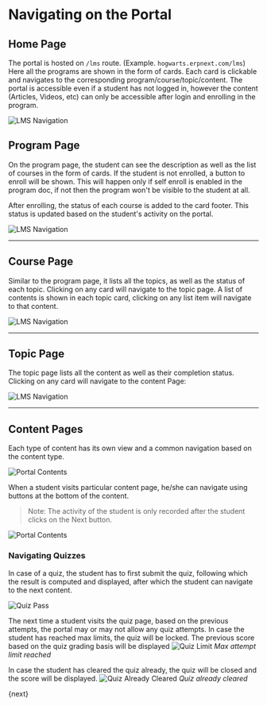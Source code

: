 # Navigating on the Portal

## Home Page

The portal is hosted on `/lms` route. (Example. `hogwarts.erpnext.com/lms`) Here all the programs are shown in the form of cards. Each card is clickable and navigates to the corresponding program/course/topic/content. The portal is accessible even if a student has not logged in, however the content (Articles, Videos, etc) can only be accessible after login and enrolling in the program.

![LMS Navigation](/docs/assets/img/education/education-lmms-3.png)

## Program Page
On the program page, the student can see the description as well as the list of courses in the form of cards. If the student is not enrolled, a button to enroll will be shown. This will happen only if self enroll is enabled in the program doc, if not then the program won't be visible to the student at all.

After enrolling, the status of each course is added to the card footer. This status is updated based on the student's activity on the portal.

![LMS Navigation](/docs/assets/img/education/education-navigation-1.png)

---

## Course Page
Similar to the program page, it lists all the topics, as well as the status of each topic. Clicking on any card will navigate to the topic page. A list of contents is shown in each topic card, clicking on any list item will navigate to that content.

![LMS Navigation](/docs/assets/img/education/education-lms-4.png)

---

## Topic Page
The topic page lists all the content as well as their completion status. Clicking on any card will navigate to the content Page:

![LMS Navigation](/docs/assets/img/education/education-lms-13.png)

---

## Content Pages

Each type of content has its own view and a common navigation based on the content type.

<img alt="Portal Contents" src="{{docs_base_url}}/assets/img/education/lms/content.png">

When a student visits particular content page, he/she can navigate using buttons at the bottom of the content.

> Note: The activity of the student is only recorded after the student clicks on the Next button.

<img class="screenshot" alt="Portal Contents" src="{{docs_base_url}}/assets/img/education/lms/content-navigation.png">

### Navigating Quizzes

In case of a quiz, the student has to first submit the quiz, following which the result is computed and displayed, after which the student can navigate to the next content.

<img class="screenshot" alt="Quiz Pass" src="{{docs_base_url}}/assets/img/education/lms/quiz-pass.png">

The next time a student visits the quiz page, based on the previous attempts, the portal may or may not allow any quiz attempts.
In case the student has reached max limits, the quiz will be locked. The previous score based on the quiz grading basis will be displayed
<img class="screenshot" alt="Quiz Limit" src="{{docs_base_url}}/assets/img/education/lms/quiz-fail-no-attempt.png">
*Max attempt limit reached*

In case the student has cleared the quiz already, the quiz will be closed and the score will be displayed.
<img class="screenshot" alt="Quiz Already Cleared" src="{{docs_base_url}}/assets/img/education/lms/quiz-pass-cleared.png">
*Quiz already cleared*

{next}
